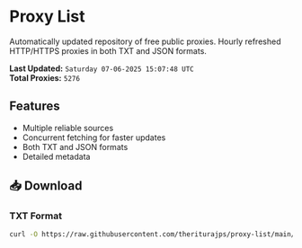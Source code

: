 # Proxy List

Automatically updated repository of free public proxies. Hourly refreshed HTTP/HTTPS proxies in both TXT and JSON formats.

**Last Updated:** `Saturday 07-06-2025 15:07:48 UTC`  
**Total Proxies:** `5276`

## Features
- Multiple reliable sources
- Concurrent fetching for faster updates
- Both TXT and JSON formats
- Detailed metadata

## 📥 Download

### TXT Format
```bash
curl -O https://raw.githubusercontent.com/theriturajps/proxy-list/main/proxies.txt